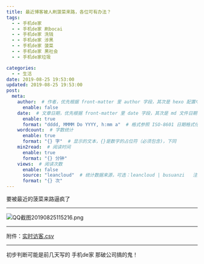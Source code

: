 ```yaml
---
title: 最近博客被人刷菠菜来路，各位可有办法？
tags:
  - - 手机de家
  - - 手机de家 刷bocai
  - - 手机de家 洗钱
  - - 手机de家 涉黑
  - - 手机de家 菠菜
  - - 手机de家 黑社会
  - - 手机de家垃圾

categories:
  - - 生活
date: 2019-08-25 19:53:00
updated: 2019-08-25 19:53:00
post:
  meta:
    author:  # 作者，优先根据 front-matter 里 author 字段，其次是 hexo 配置中 author 值
      enable: false
    date:  # 文章日期，优先根据 front-matter 里 date 字段，其次是 md 文件日期
      enable: true
      format: "dddd, MMMM Do YYYY, h:mm a"  # 格式参照 ISO-8601 日期格式化
    wordcount:  # 字数统计
      enable: true
      format: "{} 字"  # 显示的文本，{}是数字的占位符（必须包含)，下同
    min2read:  # 阅读时间
      enable: true
      format: "{} 分钟"
    views:  # 阅读次数
      enable: false
      source: "leancloud"  # 统计数据来源，可选：leancloud | busuanzi   注意不蒜子会间歇抽风
      format: "{} 次"
---
```


要被最近的菠菜来路逼疯了  

* * *

  
![QQ截图20190825115216.png](/2019/08/22/89/2145857326.png)  

* * *

  
附件：[实时访客.csv](/2019/08/22/89/1334903755.csv)

* * *

初步判断可能是前几天写的 手机de家 那破公司搞的鬼！